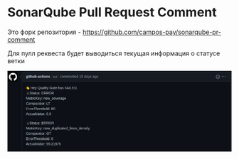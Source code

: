 # SonarQube Pull Request Comment

Это форк репозитория - https://github.com/campos-pay/sonarqube-pr-comment

Для пулл реквеста будет выводиться текущая информация о статусе ветки

<img src="./images/result.png">
